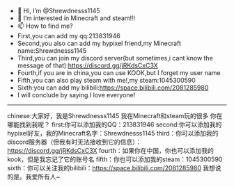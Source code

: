 - 👋 Hi, I’m @Shrewdnesss1145
- 👀 I’m interested in Minecraft and steam!!!
- 📫 How to find me?
- First,you can add my qq:213831946
- Second,you also can add my hypixel friend,my Minecraft name:Shrewdnesss1145
- Third,you can join my discord server(but sometimes,i cant know the message of that):https://discord.gg/jRKdsCxC3X
- Fourth,if you are in china,you can use KOOK,but I forget my user name
- Fifth,you can also play steam with me!,my steam:1045300590
- Sixth:you can add my bilibili:https://space.bilibili.com/2081285980
- I will conclude by saying.I love everyone!
----------------------------------------------------------------------------------------------
chinese:大家好，我是Shrewdnesss1145
我在Minecraft和steam玩的很多
你在哪能找到我呢？
first:你可以添加我的QQ：213831946
second:你可以添加我的hypixel好友，我的Minecraft名字：Shrewdnesss1145
third：你可以添加我的discord服务器（但我有时无法接收到它的信息）：https://discord.gg/jRKdsCxC3X
fourth：如果你在中国，你也可以添加我的kook，但是我忘记了它的账号名
fifth：你也可以添加我的steam：1045300590
sixth：你可以关注我的bilibili：https://space.bilibili.com/2081285980
我想说的是。我爱所有人~
<!---
Shrewdnesss1145/Shrewdnesss1145 is a ✨ special ✨ repository because its `README.md` (this file) appears on your GitHub profile.
You can click the Preview link to take a look at your changes.
--->
